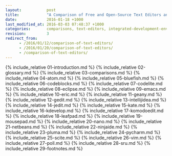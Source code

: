 ```yaml
---
layout:           post
title:            "A Comparison of Free and Open-Source Text Editors and IDEs for Manjaro and Sabayon Linux"
date:             2016-01-18 +1000
last_modified_at: 2016-03-03 07:48:37 +1000
categories:       comparisons, text-editors, integrated-development-environment, manjaro-linux, sabayon-linux
revision:         3
redirect_from:
      - /2016/01/12/comparison-of-text-editors/
      - /2016/01/20/comparison-of-text-editors/
      - /comparison-of-text-editors/
---
```

{% include_relative 01-introduction.md %}
{% include_relative 02-glossary.md %}
{% include_relative 03-comparisons.md %}
{% include_relative 04-atom.md %}
{% include_relative 05-bluefish.md %}
{% include_relative 06-codeblocks.md %}
{% include_relative 07-codelite.md %}
{% include_relative 08-eclipse.md %}
{% include_relative 09-emacs.md %}
{% include_relative 10-eric.md %}
{% include_relative 11-geany.md %}
{% include_relative 12-gedit.md %}
{% include_relative 13-intellijidea.md %}
{% include_relative 14-jedit.md %}
{% include_relative 15-kate.md %}
{% include_relative 16-kdevelop.md %}
{% include_relative 17-komodoedit.md %}
{% include_relative 18-leafpad.md %}
{% include_relative 19-mousepad.md %}
{% include_relative 20-nano.md %}
{% include_relative 21-netbeans.md %}
{% include_relative 22-ninjaide.md %}
{% include_relative 23-pluma.md %}
{% include_relative 24-pycharm.md %}
{% include_relative 25-scite.md %}
{% include_relative 26-vim.md %}
{% include_relative 27-poll.md %}
{% include_relative 28-sru.md %}
{% include_relative 29-footnotes.md %}
